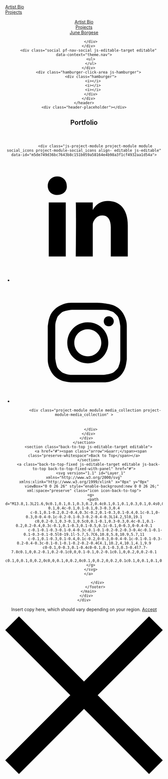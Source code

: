 <!DOCTYPE HTML>
<html lang="en-US">
<head>
  <meta charset="UTF-8" /><script type="text/javascript">(window.NREUM||(NREUM={})).loader_config={xpid:"VgUFVldbGwEJUlJXBAQDUw==",licenseKey:"e7fb1b89a0",applicationID:"296353545"};window.NREUM||(NREUM={}),__nr_require=function(t,n,e){function r(e){if(!n[e]){var o=n[e]={exports:{}};t[e][0].call(o.exports,function(n){var o=t[e][1][n];return r(o||n)},o,o.exports)}return n[e].exports}if("function"==typeof __nr_require)return __nr_require;for(var o=0;o<e.length;o++)r(e[o]);return r}({1:[function(t,n,e){function r(t){try{s.console&&console.log(t)}catch(n){}}var o,i=t("ee"),a=t(20),s={};try{o=localStorage.getItem("__nr_flags").split(","),console&&"function"==typeof console.log&&(s.console=!0,o.indexOf("dev")!==-1&&(s.dev=!0),o.indexOf("nr_dev")!==-1&&(s.nrDev=!0))}catch(c){}s.nrDev&&i.on("internal-error",function(t){r(t.stack)}),s.dev&&i.on("fn-err",function(t,n,e){r(e.stack)}),s.dev&&(r("NR AGENT IN DEVELOPMENT MODE"),r("flags: "+a(s,function(t,n){return t}).join(", ")))},{}],2:[function(t,n,e){function r(t,n,e,r,s){try{p?p-=1:o(s||new UncaughtException(t,n,e),!0)}catch(f){try{i("ierr",[f,c.now(),!0])}catch(d){}}return"function"==typeof u&&u.apply(this,a(arguments))}function UncaughtException(t,n,e){this.message=t||"Uncaught error with no additional information",this.sourceURL=n,this.line=e}function o(t,n){var e=n?null:c.now();i("err",[t,e])}var i=t("handle"),a=t(21),s=t("ee"),c=t("loader"),f=t("gos"),u=window.onerror,d=!1,l="nr@seenError",p=0;c.features.err=!0,t(1),window.onerror=r;try{throw new Error}catch(h){"stack"in h&&(t(9),t(8),"addEventListener"in window&&t(5),c.xhrWrappable&&t(10),d=!0)}s.on("fn-start",function(t,n,e){d&&(p+=1)}),s.on("fn-err",function(t,n,e){d&&!e[l]&&(f(e,l,function(){return!0}),this.thrown=!0,o(e))}),s.on("fn-end",function(){d&&!this.thrown&&p>0&&(p-=1)}),s.on("internal-error",function(t){i("ierr",[t,c.now(),!0])})},{}],3:[function(t,n,e){t("loader").features.ins=!0},{}],4:[function(t,n,e){function r(t){}if(window.performance&&window.performance.timing&&window.performance.getEntriesByType){var o=t("ee"),i=t("handle"),a=t(9),s=t(8),c="learResourceTimings",f="addEventListener",u="resourcetimingbufferfull",d="bstResource",l="resource",p="-start",h="-end",m="fn"+p,w="fn"+h,v="bstTimer",g="pushState",y=t("loader");y.features.stn=!0,t(7),"addEventListener"in window&&t(5);var x=NREUM.o.EV;o.on(m,function(t,n){var e=t[0];e instanceof x&&(this.bstStart=y.now())}),o.on(w,function(t,n){var e=t[0];e instanceof x&&i("bst",[e,n,this.bstStart,y.now()])}),a.on(m,function(t,n,e){this.bstStart=y.now(),this.bstType=e}),a.on(w,function(t,n){i(v,[n,this.bstStart,y.now(),this.bstType])}),s.on(m,function(){this.bstStart=y.now()}),s.on(w,function(t,n){i(v,[n,this.bstStart,y.now(),"requestAnimationFrame"])}),o.on(g+p,function(t){this.time=y.now(),this.startPath=location.pathname+location.hash}),o.on(g+h,function(t){i("bstHist",[location.pathname+location.hash,this.startPath,this.time])}),f in window.performance&&(window.performance["c"+c]?window.performance[f](u,function(t){i(d,[window.performance.getEntriesByType(l)]),window.performance["c"+c]()},!1):window.performance[f]("webkit"+u,function(t){i(d,[window.performance.getEntriesByType(l)]),window.performance["webkitC"+c]()},!1)),document[f]("scroll",r,{passive:!0}),document[f]("keypress",r,!1),document[f]("click",r,!1)}},{}],5:[function(t,n,e){function r(t){for(var n=t;n&&!n.hasOwnProperty(u);)n=Object.getPrototypeOf(n);n&&o(n)}function o(t){s.inPlace(t,[u,d],"-",i)}function i(t,n){return t[1]}var a=t("ee").get("events"),s=t("wrap-function")(a,!0),c=t("gos"),f=XMLHttpRequest,u="addEventListener",d="removeEventListener";n.exports=a,"getPrototypeOf"in Object?(r(document),r(window),r(f.prototype)):f.prototype.hasOwnProperty(u)&&(o(window),o(f.prototype)),a.on(u+"-start",function(t,n){var e=t[1],r=c(e,"nr@wrapped",function(){function t(){if("function"==typeof e.handleEvent)return e.handleEvent.apply(e,arguments)}var n={object:t,"function":e}[typeof e];return n?s(n,"fn-",null,n.name||"anonymous"):e});this.wrapped=t[1]=r}),a.on(d+"-start",function(t){t[1]=this.wrapped||t[1]})},{}],6:[function(t,n,e){function r(t,n,e){var r=t[n];"function"==typeof r&&(t[n]=function(){var t=i(arguments),n={};o.emit(e+"before-start",[t],n);var a;n[m]&&n[m].dt&&(a=n[m].dt);var s=r.apply(this,t);return o.emit(e+"start",[t,a],s),s.then(function(t){return o.emit(e+"end",[null,t],s),t},function(t){throw o.emit(e+"end",[t],s),t})})}var o=t("ee").get("fetch"),i=t(21),a=t(20);n.exports=o;var s=window,c="fetch-",f=c+"body-",u=["arrayBuffer","blob","json","text","formData"],d=s.Request,l=s.Response,p=s.fetch,h="prototype",m="nr@context";d&&l&&p&&(a(u,function(t,n){r(d[h],n,f),r(l[h],n,f)}),r(s,"fetch",c),o.on(c+"end",function(t,n){var e=this;if(n){var r=n.headers.get("content-length");null!==r&&(e.rxSize=r),o.emit(c+"done",[null,n],e)}else o.emit(c+"done",[t],e)}))},{}],7:[function(t,n,e){var r=t("ee").get("history"),o=t("wrap-function")(r);n.exports=r;var i=window.history&&window.history.constructor&&window.history.constructor.prototype,a=window.history;i&&i.pushState&&i.replaceState&&(a=i),o.inPlace(a,["pushState","replaceState"],"-")},{}],8:[function(t,n,e){var r=t("ee").get("raf"),o=t("wrap-function")(r),i="equestAnimationFrame";n.exports=r,o.inPlace(window,["r"+i,"mozR"+i,"webkitR"+i,"msR"+i],"raf-"),r.on("raf-start",function(t){t[0]=o(t[0],"fn-")})},{}],9:[function(t,n,e){function r(t,n,e){t[0]=a(t[0],"fn-",null,e)}function o(t,n,e){this.method=e,this.timerDuration=isNaN(t[1])?0:+t[1],t[0]=a(t[0],"fn-",this,e)}var i=t("ee").get("timer"),a=t("wrap-function")(i),s="setTimeout",c="setInterval",f="clearTimeout",u="-start",d="-";n.exports=i,a.inPlace(window,[s,"setImmediate"],s+d),a.inPlace(window,[c],c+d),a.inPlace(window,[f,"clearImmediate"],f+d),i.on(c+u,r),i.on(s+u,o)},{}],10:[function(t,n,e){function r(t,n){d.inPlace(n,["onreadystatechange"],"fn-",s)}function o(){var t=this,n=u.context(t);t.readyState>3&&!n.resolved&&(n.resolved=!0,u.emit("xhr-resolved",[],t)),d.inPlace(t,g,"fn-",s)}function i(t){y.push(t),h&&(b?b.then(a):w?w(a):(E=-E,R.data=E))}function a(){for(var t=0;t<y.length;t++)r([],y[t]);y.length&&(y=[])}function s(t,n){return n}function c(t,n){for(var e in t)n[e]=t[e];return n}t(5);var f=t("ee"),u=f.get("xhr"),d=t("wrap-function")(u),l=NREUM.o,p=l.XHR,h=l.MO,m=l.PR,w=l.SI,v="readystatechange",g=["onload","onerror","onabort","onloadstart","onloadend","onprogress","ontimeout"],y=[];n.exports=u;var x=window.XMLHttpRequest=function(t){var n=new p(t);try{u.emit("new-xhr",[n],n),n.addEventListener(v,o,!1)}catch(e){try{u.emit("internal-error",[e])}catch(r){}}return n};if(c(p,x),x.prototype=p.prototype,d.inPlace(x.prototype,["open","send"],"-xhr-",s),u.on("send-xhr-start",function(t,n){r(t,n),i(n)}),u.on("open-xhr-start",r),h){var b=m&&m.resolve();if(!w&&!m){var E=1,R=document.createTextNode(E);new h(a).observe(R,{characterData:!0})}}else f.on("fn-end",function(t){t[0]&&t[0].type===v||a()})},{}],11:[function(t,n,e){function r(){var t=window.NREUM;if(!t.loader_config)return null;var n=(t.loader_config.accountID||"").toString()||null,e=(t.loader_config.agentID||"").toString()||null,r=(t.loader_config.trustKey||"").toString()||null;if(!n||!e)return null;var a=i.generateCatId(),s=i.generateCatId(),c=Date.now(),f=o(a,s,c,n,e,r);return{header:f,guid:a,traceId:s,timestamp:c}}function o(t,n,e,r,o,i){var a="btoa"in window&&"function"==typeof window.btoa;if(!a)return null;var s={v:[0,1],d:{ty:"Browser",ac:r,ap:o,id:t,tr:n,ti:e}};return i&&r!==i&&(s.d.tk=i),btoa(JSON.stringify(s))}var i=t(18);n.exports={generateTracePayload:r,generateTraceHeader:o}},{}],12:[function(t,n,e){function r(t){var n=this.params,e=this.metrics;if(!this.ended){this.ended=!0;for(var r=0;r<p;r++)t.removeEventListener(l[r],this.listener,!1);n.aborted||(e.duration=s.now()-this.startTime,this.loadCaptureCalled||4!==t.readyState?null==n.status&&(n.status=0):a(this,t),e.cbTime=this.cbTime,d.emit("xhr-done",[t],t),c("xhr",[n,e,this.startTime]))}}function o(t,n){var e=t.responseType;if("json"===e&&null!==n)return n;var r="arraybuffer"===e||"blob"===e||"json"===e?t.response:t.responseText;return w(r)}function i(t,n){var e=f(n),r=t.params;r.host=e.hostname+":"+e.port,r.pathname=e.pathname,t.sameOrigin=e.sameOrigin}function a(t,n){t.params.status=n.status;var e=o(n,t.lastSize);if(e&&(t.metrics.rxSize=e),t.sameOrigin){var r=n.getResponseHeader("X-NewRelic-App-Data");r&&(t.params.cat=r.split(", ").pop())}t.loadCaptureCalled=!0}var s=t("loader");if(s.xhrWrappable){var c=t("handle"),f=t(13),u=t(11).generateTracePayload,d=t("ee"),l=["load","error","abort","timeout"],p=l.length,h=t("id"),m=t(16),w=t(15),v=window.XMLHttpRequest;s.features.xhr=!0,t(10),t(6),d.on("new-xhr",function(t){var n=this;n.totalCbs=0,n.called=0,n.cbTime=0,n.end=r,n.ended=!1,n.xhrGuids={},n.lastSize=null,n.loadCaptureCalled=!1,t.addEventListener("load",function(e){a(n,t)},!1),m&&(m>34||m<10)||window.opera||t.addEventListener("progress",function(t){n.lastSize=t.loaded},!1)}),d.on("open-xhr-start",function(t){this.params={method:t[0]},i(this,t[1]),this.metrics={}}),d.on("open-xhr-end",function(t,n){"loader_config"in NREUM&&"xpid"in NREUM.loader_config&&this.sameOrigin&&n.setRequestHeader("X-NewRelic-ID",NREUM.loader_config.xpid);var e=!1;if("init"in NREUM&&"distributed_tracing"in NREUM.init&&(e=!!NREUM.init.distributed_tracing.enabled),e&&this.sameOrigin){var r=u();r&&r.header&&(n.setRequestHeader("newrelic",r.header),this.dt=r)}}),d.on("send-xhr-start",function(t,n){var e=this.metrics,r=t[0],o=this;if(e&&r){var i=w(r);i&&(e.txSize=i)}this.startTime=s.now(),this.listener=function(t){try{"abort"!==t.type||o.loadCaptureCalled||(o.params.aborted=!0),("load"!==t.type||o.called===o.totalCbs&&(o.onloadCalled||"function"!=typeof n.onload))&&o.end(n)}catch(e){try{d.emit("internal-error",[e])}catch(r){}}};for(var a=0;a<p;a++)n.addEventListener(l[a],this.listener,!1)}),d.on("xhr-cb-time",function(t,n,e){this.cbTime+=t,n?this.onloadCalled=!0:this.called+=1,this.called!==this.totalCbs||!this.onloadCalled&&"function"==typeof e.onload||this.end(e)}),d.on("xhr-load-added",function(t,n){var e=""+h(t)+!!n;this.xhrGuids&&!this.xhrGuids[e]&&(this.xhrGuids[e]=!0,this.totalCbs+=1)}),d.on("xhr-load-removed",function(t,n){var e=""+h(t)+!!n;this.xhrGuids&&this.xhrGuids[e]&&(delete this.xhrGuids[e],this.totalCbs-=1)}),d.on("addEventListener-end",function(t,n){n instanceof v&&"load"===t[0]&&d.emit("xhr-load-added",[t[1],t[2]],n)}),d.on("removeEventListener-end",function(t,n){n instanceof v&&"load"===t[0]&&d.emit("xhr-load-removed",[t[1],t[2]],n)}),d.on("fn-start",function(t,n,e){n instanceof v&&("onload"===e&&(this.onload=!0),("load"===(t[0]&&t[0].type)||this.onload)&&(this.xhrCbStart=s.now()))}),d.on("fn-end",function(t,n){this.xhrCbStart&&d.emit("xhr-cb-time",[s.now()-this.xhrCbStart,this.onload,n],n)}),d.on("fetch-before-start",function(t){var n,e=t[1]||{};"string"==typeof t[0]?n=t[0]:t[0]&&t[0].url&&(n=t[0].url),n&&(this.sameOrigin=f(n).sameOrigin);var r=!1;if("init"in NREUM&&"distributed_tracing"in NREUM.init&&(r=!!NREUM.init.distributed_tracing.enabled),r&&this.sameOrigin){var o=u();if(!o||!o.header)return;var i=o.header;if("string"==typeof t[0]){var a={};for(var s in e)a[s]=e[s];a.headers=new Headers(e.headers||{}),a.headers.set("newrelic",i),this.dt=o,t.length>1?t[1]=a:t.push(a)}else t[0]&&t[0].headers&&(t[0].headers.append("newrelic",i),this.dt=o)}})}},{}],13:[function(t,n,e){n.exports=function(t){var n=document.createElement("a"),e=window.location,r={};n.href=t,r.port=n.port;var o=n.href.split("://");!r.port&&o[1]&&(r.port=o[1].split("/")[0].split("@").pop().split(":")[1]),r.port&&"0"!==r.port||(r.port="https"===o[0]?"443":"80"),r.hostname=n.hostname||e.hostname,r.pathname=n.pathname,r.protocol=o[0],"/"!==r.pathname.charAt(0)&&(r.pathname="/"+r.pathname);var i=!n.protocol||":"===n.protocol||n.protocol===e.protocol,a=n.hostname===document.domain&&n.port===e.port;return r.sameOrigin=i&&(!n.hostname||a),r}},{}],14:[function(t,n,e){function r(){}function o(t,n,e){return function(){return i(t,[f.now()].concat(s(arguments)),n?null:this,e),n?void 0:this}}var i=t("handle"),a=t(20),s=t(21),c=t("ee").get("tracer"),f=t("loader"),u=NREUM;"undefined"==typeof window.newrelic&&(newrelic=u);var d=["setPageViewName","setCustomAttribute","setErrorHandler","finished","addToTrace","inlineHit","addRelease"],l="api-",p=l+"ixn-";a(d,function(t,n){u[n]=o(l+n,!0,"api")}),u.addPageAction=o(l+"addPageAction",!0),u.setCurrentRouteName=o(l+"routeName",!0),n.exports=newrelic,u.interaction=function(){return(new r).get()};var h=r.prototype={createTracer:function(t,n){var e={},r=this,o="function"==typeof n;return i(p+"tracer",[f.now(),t,e],r),function(){if(c.emit((o?"":"no-")+"fn-start",[f.now(),r,o],e),o)try{return n.apply(this,arguments)}catch(t){throw c.emit("fn-err",[arguments,this,t],e),t}finally{c.emit("fn-end",[f.now()],e)}}}};a("actionText,setName,setAttribute,save,ignore,onEnd,getContext,end,get".split(","),function(t,n){h[n]=o(p+n)}),newrelic.noticeError=function(t,n){"string"==typeof t&&(t=new Error(t)),i("err",[t,f.now(),!1,n])}},{}],15:[function(t,n,e){n.exports=function(t){if("string"==typeof t&&t.length)return t.length;if("object"==typeof t){if("undefined"!=typeof ArrayBuffer&&t instanceof ArrayBuffer&&t.byteLength)return t.byteLength;if("undefined"!=typeof Blob&&t instanceof Blob&&t.size)return t.size;if(!("undefined"!=typeof FormData&&t instanceof FormData))try{return JSON.stringify(t).length}catch(n){return}}}},{}],16:[function(t,n,e){var r=0,o=navigator.userAgent.match(/Firefox[\/\s](\d+\.\d+)/);o&&(r=+o[1]),n.exports=r},{}],17:[function(t,n,e){function r(t,n){var e=t.getEntries();e.forEach(function(t){"first-paint"===t.name?a("timing",["fp",Math.floor(t.startTime)]):"first-contentful-paint"===t.name&&a("timing",["fcp",Math.floor(t.startTime)])})}function o(t){if(t instanceof c&&!u){var n,e=Math.round(t.timeStamp);n=e>1e12?Date.now()-e:s.now()-e,u=!0,a("timing",["fi",e,{type:t.type,fid:n}])}}if(!("init"in NREUM&&"page_view_timing"in NREUM.init&&"enabled"in NREUM.init.page_view_timing&&NREUM.init.page_view_timing.enabled===!1)){var i,a=t("handle"),s=t("loader"),c=NREUM.o.EV;if("PerformanceObserver"in window&&"function"==typeof window.PerformanceObserver){i=new PerformanceObserver(r);try{i.observe({entryTypes:["paint"]})}catch(f){}}if("addEventListener"in document){var u=!1,d=["click","keydown","mousedown","pointerdown","touchstart"];d.forEach(function(t){document.addEventListener(t,o,!1)})}}},{}],18:[function(t,n,e){function r(){function t(){return n?15&n[e++]:16*Math.random()|0}var n=null,e=0,r=window.crypto||window.msCrypto;r&&r.getRandomValues&&(n=r.getRandomValues(new Uint8Array(31)));for(var o,i="xxxxxxxx-xxxx-4xxx-yxxx-xxxxxxxxxxxx",a="",s=0;s<i.length;s++)o=i[s],"x"===o?a+=t().toString(16):"y"===o?(o=3&t()|8,a+=o.toString(16)):a+=o;return a}function o(){function t(){return n?15&n[e++]:16*Math.random()|0}var n=null,e=0,r=window.crypto||window.msCrypto;r&&r.getRandomValues&&Uint8Array&&(n=r.getRandomValues(new Uint8Array(31)));for(var o=[],i=0;i<16;i++)o.push(t().toString(16));return o.join("")}n.exports={generateUuid:r,generateCatId:o}},{}],19:[function(t,n,e){function r(t,n){if(!o)return!1;if(t!==o)return!1;if(!n)return!0;if(!i)return!1;for(var e=i.split("."),r=n.split("."),a=0;a<r.length;a++)if(r[a]!==e[a])return!1;return!0}var o=null,i=null,a=/Version\/(\S+)\s+Safari/;if(navigator.userAgent){var s=navigator.userAgent,c=s.match(a);c&&s.indexOf("Chrome")===-1&&s.indexOf("Chromium")===-1&&(o="Safari",i=c[1])}n.exports={agent:o,version:i,match:r}},{}],20:[function(t,n,e){function r(t,n){var e=[],r="",i=0;for(r in t)o.call(t,r)&&(e[i]=n(r,t[r]),i+=1);return e}var o=Object.prototype.hasOwnProperty;n.exports=r},{}],21:[function(t,n,e){function r(t,n,e){n||(n=0),"undefined"==typeof e&&(e=t?t.length:0);for(var r=-1,o=e-n||0,i=Array(o<0?0:o);++r<o;)i[r]=t[n+r];return i}n.exports=r},{}],22:[function(t,n,e){n.exports={exists:"undefined"!=typeof window.performance&&window.performance.timing&&"undefined"!=typeof window.performance.timing.navigationStart}},{}],ee:[function(t,n,e){function r(){}function o(t){function n(t){return t&&t instanceof r?t:t?c(t,s,i):i()}function e(e,r,o,i){if(!l.aborted||i){t&&t(e,r,o);for(var a=n(o),s=m(e),c=s.length,f=0;f<c;f++)s[f].apply(a,r);var d=u[y[e]];return d&&d.push([x,e,r,a]),a}}function p(t,n){g[t]=m(t).concat(n)}function h(t,n){var e=g[t];if(e)for(var r=0;r<e.length;r++)e[r]===n&&e.splice(r,1)}function m(t){return g[t]||[]}function w(t){return d[t]=d[t]||o(e)}function v(t,n){f(t,function(t,e){n=n||"feature",y[e]=n,n in u||(u[n]=[])})}var g={},y={},x={on:p,addEventListener:p,removeEventListener:h,emit:e,get:w,listeners:m,context:n,buffer:v,abort:a,aborted:!1};return x}function i(){return new r}function a(){(u.api||u.feature)&&(l.aborted=!0,u=l.backlog={})}var s="nr@context",c=t("gos"),f=t(20),u={},d={},l=n.exports=o();l.backlog=u},{}],gos:[function(t,n,e){function r(t,n,e){if(o.call(t,n))return t[n];var r=e();if(Object.defineProperty&&Object.keys)try{return Object.defineProperty(t,n,{value:r,writable:!0,enumerable:!1}),r}catch(i){}return t[n]=r,r}var o=Object.prototype.hasOwnProperty;n.exports=r},{}],handle:[function(t,n,e){function r(t,n,e,r){o.buffer([t],r),o.emit(t,n,e)}var o=t("ee").get("handle");n.exports=r,r.ee=o},{}],id:[function(t,n,e){function r(t){var n=typeof t;return!t||"object"!==n&&"function"!==n?-1:t===window?0:a(t,i,function(){return o++})}var o=1,i="nr@id",a=t("gos");n.exports=r},{}],loader:[function(t,n,e){function r(){if(!E++){var t=b.info=NREUM.info,n=p.getElementsByTagName("script")[0];if(setTimeout(u.abort,3e4),!(t&&t.licenseKey&&t.applicationID&&n))return u.abort();f(y,function(n,e){t[n]||(t[n]=e)}),c("mark",["onload",a()+b.offset],null,"api");var e=p.createElement("script");e.src="https://"+t.agent,n.parentNode.insertBefore(e,n)}}function o(){"complete"===p.readyState&&i()}function i(){c("mark",["domContent",a()+b.offset],null,"api")}function a(){return R.exists&&performance.now?Math.round(performance.now()):(s=Math.max((new Date).getTime(),s))-b.offset}var s=(new Date).getTime(),c=t("handle"),f=t(20),u=t("ee"),d=t(19),l=window,p=l.document,h="addEventListener",m="attachEvent",w=l.XMLHttpRequest,v=w&&w.prototype;NREUM.o={ST:setTimeout,SI:l.setImmediate,CT:clearTimeout,XHR:w,REQ:l.Request,EV:l.Event,PR:l.Promise,MO:l.MutationObserver};var g=""+location,y={beacon:"bam.nr-data.net",errorBeacon:"bam.nr-data.net",agent:"js-agent.newrelic.com/nr-1153.min.js"},x=w&&v&&v[h]&&!/CriOS/.test(navigator.userAgent),b=n.exports={offset:s,now:a,origin:g,features:{},xhrWrappable:x,userAgent:d};t(14),t(17),p[h]?(p[h]("DOMContentLoaded",i,!1),l[h]("load",r,!1)):(p[m]("onreadystatechange",o),l[m]("onload",r)),c("mark",["firstbyte",s],null,"api");var E=0,R=t(22)},{}],"wrap-function":[function(t,n,e){function r(t){return!(t&&t instanceof Function&&t.apply&&!t[a])}var o=t("ee"),i=t(21),a="nr@original",s=Object.prototype.hasOwnProperty,c=!1;n.exports=function(t,n){function e(t,n,e,o){function nrWrapper(){var r,a,s,c;try{a=this,r=i(arguments),s="function"==typeof e?e(r,a):e||{}}catch(f){l([f,"",[r,a,o],s])}u(n+"start",[r,a,o],s);try{return c=t.apply(a,r)}catch(d){throw u(n+"err",[r,a,d],s),d}finally{u(n+"end",[r,a,c],s)}}return r(t)?t:(n||(n=""),nrWrapper[a]=t,d(t,nrWrapper),nrWrapper)}function f(t,n,o,i){o||(o="");var a,s,c,f="-"===o.charAt(0);for(c=0;c<n.length;c++)s=n[c],a=t[s],r(a)||(t[s]=e(a,f?s+o:o,i,s))}function u(e,r,o){if(!c||n){var i=c;c=!0;try{t.emit(e,r,o,n)}catch(a){l([a,e,r,o])}c=i}}function d(t,n){if(Object.defineProperty&&Object.keys)try{var e=Object.keys(t);return e.forEach(function(e){Object.defineProperty(n,e,{get:function(){return t[e]},set:function(n){return t[e]=n,n}})}),n}catch(r){l([r])}for(var o in t)s.call(t,o)&&(n[o]=t[o]);return n}function l(n){try{t.emit("internal-error",n)}catch(e){}}return t||(t=o),e.inPlace=f,e.flag=a,e}},{}]},{},["loader",2,12,4,3]);</script>
  <meta name="viewport" content="width=device-width, initial-scale=1" />
      <meta name=twitter:card  content="summary_large_image" />
      <meta name=twitter:site  content="@AdobePortfolio" />
      <meta  property=og:title content="June Borgese" />
      <meta  property=og:image content="https://pro2-bar-s3-cdn-cf3.myportfolio.com/7627ee67-467e-497a-b6f9-2750956a5ef8/eb70dd60-2a31-4a5c-a597-d8b53be79c4a_rw_600.JPG?h=3436a55304a9b0cfaa87f96dac4ab02e" />
      <link rel="icon" href="data:image/png;base64,iVBORw0KGgoAAAANSUhEUgAAABAAAAAQAQMAAAAlPW0iAAAABGdBTUEAALGPC/xhBQAAAAFzUkdCAK7OHOkAAAADUExURUxpcU3H2DoAAAABdFJOUwBA5thmAAAADElEQVQI12NgIA0AAAAwAAHHqoWOAAAAAElFTkSuQmCC"  />
      <link rel="stylesheet" href="/dist/css/main.css" type="text/css" />
      <link rel="stylesheet" href="https://pro2-bar-s3-cdn-cf1.myportfolio.com/7627ee67-467e-497a-b6f9-2750956a5ef8/ce229bef652df00ce8540968c2724d6c1575440011.css?h=0878213c7efc87f1291ee6f5cb6719c7" type="text/css" />
    <link rel="canonical" href="https://juneliborgese32d3.myportfolio.com/artist-bio" />
      <title>June Borgese</title>
    <script type="text/javascript" src="//use.typekit.net/ik/bKFO2hKLeyMffY8aUopcL0cKWju65yRUcU63OdfE3VJfenvgfHYEBsJzwD9oFDIDWhsRjRJD5ejt5QMawA9kZcIkZ2wUwhZqZAjojQSkwDIu52bhwh9Xweb-mkG0dW83da4XZcNC-Av0jhNlOfG0SY4zwKuh-AmaOcuoSeNkieZzde8zOcFzdPUlpWgzS1scdhUTdkoRdhXCSY4zwKuh-AmaOcuoSeNkieZzde8zOcFzdPJIjcT3ZkGHfOYJMsMMeMw6MKGHfH_JMsMMeMb6MKGHfHDJMsMMeMS6MTMgkpP8t69.js?cb=00b201453aebe7bec4659c241122b4ac54bff69e" async onload="
    try {
      window.Typekit.load();
    } catch (e) {
      console.warn('Typekit not loaded.');
    }
    "></script>
</head>
        <body class="transition-enabled">  <div class='page-background-video page-background-video-with-panel'>
  </div>
  <div class="js-responsive-nav">
    <div class="responsive-nav has-social">
      <div class="close-responsive-click-area js-close-responsive-nav">
        <div class="close-responsive-button"></div>
      </div>
          <nav class="nav-container js-editable-target editable">
      <div class="page-title">
        <a href="/artist-bio-1" >Artist Bio</a>
      </div>
      <div class="page-title">
        <a href="/projects" >Projects</a>
      </div>
          </nav>
        <div class="social pf-nav-social js-editable-target editable" data-context="theme.nav">
          <ul>
          </ul>
        </div>
    </div>
  </div>
    <header class="site-header js-site-header js-editable-target editable  js-fixed-nav js-editable-target editable" data-context="theme.nav">
        <nav class="nav-container js-editable-target editable">
      <div class="page-title">
        <a href="/artist-bio-1" >Artist Bio</a>
      </div>
      <div class="page-title">
        <a href="/projects" >Projects</a>
      </div>
        </nav>
        <div class="logo-wrap js-editable-target editable" data-context="theme.nav">
          <div class="logo logo-text  ">
              <a href="" class="preserve-whitespace">June Borgese</a>

          </div>
        </div>
        <div class="social pf-nav-social js-editable-target editable" data-context="theme.nav">
          <ul>
          </ul>
        </div>
        <div class="hamburger-click-area js-hamburger">
          <div class="hamburger">
            <i></i>
            <i></i>
            <i></i>
          </div>
        </div>
    </header>
    <div class="header-placeholder"></div>
  <div class="site-wrap cfix js-site-wrap">
    <div class="site-container">
      <div class="site-content">
        <main>
  <div class="page-container js-editable-target editable" data-context="page.page.container">
    <section class="page standard-modules">
        <header class="page-header content js-editable-target editable" data-context="pages" data-identity="id:p5de7478a3227d330c16e442b633c49f9067ce84f770e9b174a235" data-menu="Page Header">
            <h1 class="title preserve-whitespace">Portfolio</h1>
            <p class="description"></p>
        </header>
      <div class="page-content js-page-content js-editable-target editable" data-context="pages" data-identity="id:p5de7478a3227d330c16e442b633c49f9067ce84f770e9b174a235" data-menu="Page Content">
        <div id="project-canvas" class="js-project-modules modules content">
          <div id="project-modules">
              
              
              
              
              
              
              
              
              <div class="js-project-module project-module module social_icons project-module-social_icons align- editable js-editable" data-id="m5de749d36bc7643b8c151b059a58164e4b98a3f1cf4932aa1d54a">
  <div class="module-content module-content-social_icons js-module-content">
      <div class="social">
        <ul>
              <li>
                <a href="http://www.linkedin.com/in/june-li-borgese-3a7548177" target="_blank">
                  <svg version="1.1" id="Layer_1" xmlns="http://www.w3.org/2000/svg" xmlns:xlink="http://www.w3.org/1999/xlink" viewBox="0 0 30 24" style="enable-background:new 0 0 30 24;" xml:space="preserve" class="icon">
                  <path id="path-1_24_" d="M19.6,19v-5.8c0-1.4-0.5-2.4-1.7-2.4c-1,0-1.5,0.7-1.8,1.3C16,12.3,16,12.6,16,13v6h-3.4
                    c0,0,0.1-9.8,0-10.8H16v1.5c0,0,0,0,0,0h0v0C16.4,9,17.2,7.9,19,7.9c2.3,0,4,1.5,4,4.9V19H19.6z M8.9,6.7L8.9,6.7
                    C7.7,6.7,7,5.9,7,4.9C7,3.8,7.8,3,8.9,3s1.9,0.8,1.9,1.9C10.9,5.9,10.1,6.7,8.9,6.7z M10.6,19H7.2V8.2h3.4V19z"/>
                  </svg>
                </a>
              </li>
              <li>
                <a href="http://www.instagram.com/junelibee/?hl=en" target="_blank">
                  <svg version="1.1" id="Layer_1" xmlns="http://www.w3.org/2000/svg" xmlns:xlink="http://www.w3.org/1999/xlink" viewBox="0 0 30 24" style="enable-background:new 0 0 30 24;" xml:space="preserve" class="icon">
                  <g>
                    <path d="M15,5.4c2.1,0,2.4,0,3.2,0c0.8,0,1.2,0.2,1.5,0.3c0.4,0.1,0.6,0.3,0.9,0.6c0.3,0.3,0.5,0.5,0.6,0.9
                      c0.1,0.3,0.2,0.7,0.3,1.5c0,0.8,0,1.1,0,3.2s0,2.4,0,3.2c0,0.8-0.2,1.2-0.3,1.5c-0.1,0.4-0.3,0.6-0.6,0.9c-0.3,0.3-0.5,0.5-0.9,0.6
                      c-0.3,0.1-0.7,0.2-1.5,0.3c-0.8,0-1.1,0-3.2,0s-2.4,0-3.2,0c-0.8,0-1.2-0.2-1.5-0.3c-0.4-0.1-0.6-0.3-0.9-0.6
                      c-0.3-0.3-0.5-0.5-0.6-0.9c-0.1-0.3-0.2-0.7-0.3-1.5c0-0.8,0-1.1,0-3.2s0-2.4,0-3.2c0-0.8,0.2-1.2,0.3-1.5c0.1-0.4,0.3-0.6,0.6-0.9
                      c0.3-0.3,0.5-0.5,0.9-0.6c0.3-0.1,0.7-0.2,1.5-0.3C12.6,5.4,12.9,5.4,15,5.4 M15,4c-2.2,0-2.4,0-3.3,0c-0.9,0-1.4,0.2-1.9,0.4
                      c-0.5,0.2-1,0.5-1.4,0.9C7.9,5.8,7.6,6.2,7.4,6.8C7.2,7.3,7.1,7.9,7,8.7C7,9.6,7,9.8,7,12s0,2.4,0,3.3c0,0.9,0.2,1.4,0.4,1.9
                      c0.2,0.5,0.5,1,0.9,1.4c0.4,0.4,0.9,0.7,1.4,0.9c0.5,0.2,1.1,0.3,1.9,0.4c0.9,0,1.1,0,3.3,0s2.4,0,3.3,0c0.9,0,1.4-0.2,1.9-0.4
                      c0.5-0.2,1-0.5,1.4-0.9c0.4-0.4,0.7-0.9,0.9-1.4c0.2-0.5,0.3-1.1,0.4-1.9c0-0.9,0-1.1,0-3.3s0-2.4,0-3.3c0-0.9-0.2-1.4-0.4-1.9
                      c-0.2-0.5-0.5-1-0.9-1.4c-0.4-0.4-0.9-0.7-1.4-0.9c-0.5-0.2-1.1-0.3-1.9-0.4C17.4,4,17.2,4,15,4L15,4L15,4z"/>
                    <path d="M15,7.9c-2.3,0-4.1,1.8-4.1,4.1s1.8,4.1,4.1,4.1s4.1-1.8,4.1-4.1S17.3,7.9,15,7.9L15,7.9z M15,14.7c-1.5,0-2.7-1.2-2.7-2.7
                      c0-1.5,1.2-2.7,2.7-2.7s2.7,1.2,2.7,2.7C17.7,13.5,16.5,14.7,15,14.7L15,14.7z"/>
                    <path d="M20.2,7.7c0,0.5-0.4,1-1,1s-1-0.4-1-1s0.4-1,1-1S20.2,7.2,20.2,7.7L20.2,7.7z"/>
                  </g>
                  </svg>
                </a>
              </li>
        </ul>
      </div>
  </div>
</div>

              
              
              
              
              
              
              
              
              <div class="project-module module media_collection project-module-media_collection" >
  <div class="grid--main js-grid-main">
    <div class="grid__item-container js-grid-item-container" data-flex-grow="346.66666666667" style="width:346.66666666667px; flex-grow:346.66666666667;" data-width="1920" data-height="1440">
      <script type="text/html" class="js-lightbox-slide-content">
        <div class="grid__image-wrapper">
          <img src="https://pro2-bar-s3-cdn-cf3.myportfolio.com/7627ee67-467e-497a-b6f9-2750956a5ef8/eb70dd60-2a31-4a5c-a597-d8b53be79c4a_rw_1920.JPG?h=12250f979651a4f811bc3442043aa4f9" srcset="https://pro2-bar-s3-cdn-cf3.myportfolio.com/7627ee67-467e-497a-b6f9-2750956a5ef8/eb70dd60-2a31-4a5c-a597-d8b53be79c4a_rw_600.JPG?h=3436a55304a9b0cfaa87f96dac4ab02e 600w,https://pro2-bar-s3-cdn-cf3.myportfolio.com/7627ee67-467e-497a-b6f9-2750956a5ef8/eb70dd60-2a31-4a5c-a597-d8b53be79c4a_rw_1200.JPG?h=4fdc0d6646bd9742397b82e01a1517a6 1200w,https://pro2-bar-s3-cdn-cf3.myportfolio.com/7627ee67-467e-497a-b6f9-2750956a5ef8/eb70dd60-2a31-4a5c-a597-d8b53be79c4a_rw_1920.JPG?h=12250f979651a4f811bc3442043aa4f9 1920w," sizes="(max-width: 1920px) 100vw, 1920px">
        <div>
      </script>
      <img
        class="grid__item-image js-grid__item-image grid__item-image-lazy js-lazy"
        src="data:image/gif;base64,R0lGODlhAQABAIAAAAAAAP///yH5BAEAAAAALAAAAAABAAEAAAIBRAA7"
        data-src="https://pro2-bar-s3-cdn-cf3.myportfolio.com/7627ee67-467e-497a-b6f9-2750956a5ef8/eb70dd60-2a31-4a5c-a597-d8b53be79c4a_rw_1920.JPG?h=12250f979651a4f811bc3442043aa4f9"
        data-srcset="https://pro2-bar-s3-cdn-cf3.myportfolio.com/7627ee67-467e-497a-b6f9-2750956a5ef8/eb70dd60-2a31-4a5c-a597-d8b53be79c4a_rw_600.JPG?h=3436a55304a9b0cfaa87f96dac4ab02e 600w,https://pro2-bar-s3-cdn-cf3.myportfolio.com/7627ee67-467e-497a-b6f9-2750956a5ef8/eb70dd60-2a31-4a5c-a597-d8b53be79c4a_rw_1200.JPG?h=4fdc0d6646bd9742397b82e01a1517a6 1200w,https://pro2-bar-s3-cdn-cf3.myportfolio.com/7627ee67-467e-497a-b6f9-2750956a5ef8/eb70dd60-2a31-4a5c-a597-d8b53be79c4a_rw_1920.JPG?h=12250f979651a4f811bc3442043aa4f9 1920w,"
      >
      <span class="grid__item-filler" style="padding-bottom:75%;"></span>
    </div>
    <div class="grid__item-container js-grid-item-container" data-flex-grow="268.38709677419" style="width:268.38709677419px; flex-grow:268.38709677419;" data-width="640" data-height="620">
      <script type="text/html" class="js-lightbox-slide-content">
        <div class="grid__image-wrapper">
          <img src="https://pro2-bar-s3-cdn-cf1.myportfolio.com/7627ee67-467e-497a-b6f9-2750956a5ef8/925c6b7e-80a3-4d76-bbf6-244367275d4b_rw_1200.JPG?h=a5303a000a2d46a386400d9501f3c912" srcset="https://pro2-bar-s3-cdn-cf1.myportfolio.com/7627ee67-467e-497a-b6f9-2750956a5ef8/925c6b7e-80a3-4d76-bbf6-244367275d4b_rw_600.JPG?h=7894804fc7eb452d3441ac123563c067 600w,https://pro2-bar-s3-cdn-cf1.myportfolio.com/7627ee67-467e-497a-b6f9-2750956a5ef8/925c6b7e-80a3-4d76-bbf6-244367275d4b_rw_1200.JPG?h=a5303a000a2d46a386400d9501f3c912 640w," sizes="(max-width: 640px) 100vw, 640px">
        <div>
      </script>
      <img
        class="grid__item-image js-grid__item-image grid__item-image-lazy js-lazy"
        src="data:image/gif;base64,R0lGODlhAQABAIAAAAAAAP///yH5BAEAAAAALAAAAAABAAEAAAIBRAA7"
        data-src="https://pro2-bar-s3-cdn-cf1.myportfolio.com/7627ee67-467e-497a-b6f9-2750956a5ef8/925c6b7e-80a3-4d76-bbf6-244367275d4b_rw_1200.JPG?h=a5303a000a2d46a386400d9501f3c912"
        data-srcset="https://pro2-bar-s3-cdn-cf1.myportfolio.com/7627ee67-467e-497a-b6f9-2750956a5ef8/925c6b7e-80a3-4d76-bbf6-244367275d4b_rw_600.JPG?h=7894804fc7eb452d3441ac123563c067 600w,https://pro2-bar-s3-cdn-cf1.myportfolio.com/7627ee67-467e-497a-b6f9-2750956a5ef8/925c6b7e-80a3-4d76-bbf6-244367275d4b_rw_1200.JPG?h=a5303a000a2d46a386400d9501f3c912 640w,"
      >
      <span class="grid__item-filler" style="padding-bottom:96.875%;"></span>
    </div>
    <div class="grid__item-container js-grid-item-container" data-flex-grow="177.89473684211" style="width:177.89473684211px; flex-grow:177.89473684211;" data-width="3840" data-height="5612">
      <script type="text/html" class="js-lightbox-slide-content">
        <div class="grid__image-wrapper">
          <img src="https://pro2-bar-s3-cdn-cf2.myportfolio.com/7627ee67-467e-497a-b6f9-2750956a5ef8/daae8e0f-a2e3-4d18-85dc-4c75019e05e9_rw_3840.JPG?h=6601348590cd2d9aeefc40d9f55679e4" srcset="https://pro2-bar-s3-cdn-cf2.myportfolio.com/7627ee67-467e-497a-b6f9-2750956a5ef8/daae8e0f-a2e3-4d18-85dc-4c75019e05e9_rw_600.JPG?h=eaf6cfb002c3ad93c05a1543cc9ede55 600w,https://pro2-bar-s3-cdn-cf2.myportfolio.com/7627ee67-467e-497a-b6f9-2750956a5ef8/daae8e0f-a2e3-4d18-85dc-4c75019e05e9_rw_1200.JPG?h=f0a2bd88496608f9cdd045a382e48b9f 1200w,https://pro2-bar-s3-cdn-cf2.myportfolio.com/7627ee67-467e-497a-b6f9-2750956a5ef8/daae8e0f-a2e3-4d18-85dc-4c75019e05e9_rw_1920.JPG?h=b9f6c9206be63e1eedc97439c430f03a 1920w,https://pro2-bar-s3-cdn-cf2.myportfolio.com/7627ee67-467e-497a-b6f9-2750956a5ef8/daae8e0f-a2e3-4d18-85dc-4c75019e05e9_rw_3840.JPG?h=6601348590cd2d9aeefc40d9f55679e4 3840w," sizes="(max-width: 3840px) 100vw, 3840px">
        <div>
      </script>
      <img
        class="grid__item-image js-grid__item-image grid__item-image-lazy js-lazy"
        src="data:image/gif;base64,R0lGODlhAQABAIAAAAAAAP///yH5BAEAAAAALAAAAAABAAEAAAIBRAA7"
        data-src="https://pro2-bar-s3-cdn-cf2.myportfolio.com/7627ee67-467e-497a-b6f9-2750956a5ef8/daae8e0f-a2e3-4d18-85dc-4c75019e05e9_rw_3840.JPG?h=6601348590cd2d9aeefc40d9f55679e4"
        data-srcset="https://pro2-bar-s3-cdn-cf2.myportfolio.com/7627ee67-467e-497a-b6f9-2750956a5ef8/daae8e0f-a2e3-4d18-85dc-4c75019e05e9_rw_600.JPG?h=eaf6cfb002c3ad93c05a1543cc9ede55 600w,https://pro2-bar-s3-cdn-cf2.myportfolio.com/7627ee67-467e-497a-b6f9-2750956a5ef8/daae8e0f-a2e3-4d18-85dc-4c75019e05e9_rw_1200.JPG?h=f0a2bd88496608f9cdd045a382e48b9f 1200w,https://pro2-bar-s3-cdn-cf2.myportfolio.com/7627ee67-467e-497a-b6f9-2750956a5ef8/daae8e0f-a2e3-4d18-85dc-4c75019e05e9_rw_1920.JPG?h=b9f6c9206be63e1eedc97439c430f03a 1920w,https://pro2-bar-s3-cdn-cf2.myportfolio.com/7627ee67-467e-497a-b6f9-2750956a5ef8/daae8e0f-a2e3-4d18-85dc-4c75019e05e9_rw_3840.JPG?h=6601348590cd2d9aeefc40d9f55679e4 3840w,"
      >
      <span class="grid__item-filler" style="padding-bottom:146.15384615385%;"></span>
    </div>
    <div class="grid__item-container js-grid-item-container" data-flex-grow="195.12195121951" style="width:195.12195121951px; flex-grow:195.12195121951;" data-width="400" data-height="533">
      <script type="text/html" class="js-lightbox-slide-content">
        <div class="grid__image-wrapper">
          <img src="https://pro2-bar-s3-cdn-cf6.myportfolio.com/7627ee67-467e-497a-b6f9-2750956a5ef8/a77462a1-399f-4601-82b8-eca53324b0c4_rw_600.JPG?h=455875de0346c0b3680e3c3067e67bdf" srcset="https://pro2-bar-s3-cdn-cf6.myportfolio.com/7627ee67-467e-497a-b6f9-2750956a5ef8/a77462a1-399f-4601-82b8-eca53324b0c4_rw_600.JPG?h=455875de0346c0b3680e3c3067e67bdf 400w," sizes="(max-width: 400px) 100vw, 400px">
        <div>
      </script>
      <img
        class="grid__item-image js-grid__item-image grid__item-image-lazy js-lazy"
        src="data:image/gif;base64,R0lGODlhAQABAIAAAAAAAP///yH5BAEAAAAALAAAAAABAAEAAAIBRAA7"
        data-src="https://pro2-bar-s3-cdn-cf6.myportfolio.com/7627ee67-467e-497a-b6f9-2750956a5ef8/a77462a1-399f-4601-82b8-eca53324b0c4_rw_600.JPG?h=455875de0346c0b3680e3c3067e67bdf"
        data-srcset="https://pro2-bar-s3-cdn-cf6.myportfolio.com/7627ee67-467e-497a-b6f9-2750956a5ef8/a77462a1-399f-4601-82b8-eca53324b0c4_rw_600.JPG?h=455875de0346c0b3680e3c3067e67bdf 400w,"
      >
      <span class="grid__item-filler" style="padding-bottom:133.25%;"></span>
    </div>
    <div class="grid__item-container js-grid-item-container" data-flex-grow="260.61757719715" style="width:260.61757719715px; flex-grow:260.61757719715;" data-width="422" data-height="421">
      <script type="text/html" class="js-lightbox-slide-content">
        <div class="grid__image-wrapper">
          <img src="https://pro2-bar-s3-cdn-cf6.myportfolio.com/7627ee67-467e-497a-b6f9-2750956a5ef8/a5ab05d2-dfff-4e03-a616-1c9f125d3040_rw_600.png?h=5ecc594e569a50642ea7e108d0fc109d" srcset="https://pro2-bar-s3-cdn-cf6.myportfolio.com/7627ee67-467e-497a-b6f9-2750956a5ef8/a5ab05d2-dfff-4e03-a616-1c9f125d3040_rw_600.png?h=5ecc594e569a50642ea7e108d0fc109d 422w," sizes="(max-width: 422px) 100vw, 422px">
        <div>
      </script>
      <img
        class="grid__item-image js-grid__item-image grid__item-image-lazy js-lazy"
        src="data:image/gif;base64,R0lGODlhAQABAIAAAAAAAP///yH5BAEAAAAALAAAAAABAAEAAAIBRAA7"
        data-src="https://pro2-bar-s3-cdn-cf6.myportfolio.com/7627ee67-467e-497a-b6f9-2750956a5ef8/a5ab05d2-dfff-4e03-a616-1c9f125d3040_rw_600.png?h=5ecc594e569a50642ea7e108d0fc109d"
        data-srcset="https://pro2-bar-s3-cdn-cf6.myportfolio.com/7627ee67-467e-497a-b6f9-2750956a5ef8/a5ab05d2-dfff-4e03-a616-1c9f125d3040_rw_600.png?h=5ecc594e569a50642ea7e108d0fc109d 422w,"
      >
      <span class="grid__item-filler" style="padding-bottom:99.763033175355%;"></span>
    </div>
    <div class="js-grid-spacer"></div>
  </div>
</div>

              
              
          </div>
        </div>
      </div>
    </section>
        <section class="back-to-top js-editable-target editable">
          <a href="#"><span class="arrow">&uarr;</span><span class="preserve-whitespace">Back to Top</span></a>
        </section>
        <a class="back-to-top-fixed js-editable-target editable js-back-to-top back-to-top-fixed-with-panel" href="#">
          <svg version="1.1" id="Layer_1" xmlns="http://www.w3.org/2000/svg" xmlns:xlink="http://www.w3.org/1999/xlink" x="0px" y="0px"
           viewBox="0 0 26 26" style="enable-background:new 0 0 26 26;" xml:space="preserve" class="icon icon-back-to-top">
          <g>
            <path d="M13.8,1.3L21.6,9c0.1,0.1,0.1,0.3,0.2,0.4c0.1,0.1,0.1,0.3,0.1,0.4s0,0.3-0.1,0.4c-0.1,0.1-0.1,0.3-0.3,0.4
              c-0.1,0.1-0.2,0.2-0.4,0.3c-0.2,0.1-0.3,0.1-0.4,0.1c-0.1,0-0.3,0-0.4-0.1c-0.2-0.1-0.3-0.2-0.4-0.3L14.2,5l0,19.1
              c0,0.2-0.1,0.3-0.1,0.5c0,0.1-0.1,0.3-0.3,0.4c-0.1,0.1-0.2,0.2-0.4,0.3c-0.1,0.1-0.3,0.1-0.5,0.1c-0.1,0-0.3,0-0.4-0.1
              c-0.1-0.1-0.3-0.1-0.4-0.3c-0.1-0.1-0.2-0.2-0.3-0.4c-0.1-0.1-0.1-0.3-0.1-0.5l0-19.1l-5.7,5.7C6,10.8,5.8,10.9,5.7,11
              c-0.1,0.1-0.3,0.1-0.4,0.1c-0.2,0-0.3,0-0.4-0.1c-0.1-0.1-0.3-0.2-0.4-0.3c-0.1-0.1-0.1-0.2-0.2-0.4C4.1,10.2,4,10.1,4.1,9.9
              c0-0.1,0-0.3,0.1-0.4c0-0.1,0.1-0.3,0.3-0.4l7.7-7.8c0.1,0,0.2-0.1,0.2-0.1c0,0,0.1-0.1,0.2-0.1c0.1,0,0.2,0,0.2-0.1
              c0.1,0,0.1,0,0.2,0c0,0,0.1,0,0.2,0c0.1,0,0.2,0,0.2,0.1c0.1,0,0.1,0.1,0.2,0.1C13.7,1.2,13.8,1.2,13.8,1.3z"/>
          </g>
          </svg>
        </a>
  </div>
              <footer class="site-footer js-editable-target editable">
                <div class="footer-text">
                  
                </div>
              </footer>
        </main>
      </div>
    </div>
  </div>
<div class="cookie-banner js-cookie-banner">
  <p>Insert copy here, which should vary depending on your region. <a class="consent-link" href="#">Accept</a></p>
  <svg xmlns="http://www.w3.org/2000/svg" viewBox="-6458 -2604 16 16" class='close-btn'>
    <g id="Group_1479" data-name="Group 1479" transform="translate(-8281.367 -3556.368)">
      <rect id="Rectangle_6401" data-name="Rectangle 6401" class="stroke" width="1.968" height="20.66" transform="translate(1823.367 953.759) rotate(-45)"/>
      <rect id="Rectangle_6402" data-name="Rectangle 6402" class="stroke" width="1.968" height="20.66" transform="translate(1824.758 968.368) rotate(-135)"/>
    </g>
  </svg>
</div>
<script type="text/javascript">window.NREUM||(NREUM={});NREUM.info={"beacon":"bam.nr-data.net","licenseKey":"e7fb1b89a0","applicationID":"296353545","transactionName":"ZwZaYkJVDERXUxULCV5Me0NDQA1aGWsmJzJtQ1JDXlEOXlRfEwUDQwYLBFQHTFpPQA4QElYMVF9fGgFYWw==","queueTime":0,"applicationTime":8,"atts":"S0FNFApPHxsUUUNYHU0e","errorBeacon":"bam.nr-data.net","agent":""}</script></body>
<script type="text/javascript">
  // fix for Safari's back/forward cache
  window.onpageshow = function(e) {
    if (e.persisted) { window.location.reload(); }
  };
</script>
  <script type="text/javascript">var __config__ = {"page_id":"p5de7478a3227d330c16e442b633c49f9067ce84f770e9b174a235","theme":{"name":"marta"},"pageTransition":true,"linkTransition":true,"disableDownload":false,"localizedValidationMessages":{"required":"This field is required","Email":"This field must be a valid email address"},"lightbox":{"enabled":true,"color":{"opacity":0.94,"hex":"#fff"}},"cookie_banner":{"enabled":false}};</script>
  <script type="text/javascript" src="/site/translations?cb=00b201453aebe7bec4659c241122b4ac54bff69e"></script>
  <script type="text/javascript" src="/dist/js/main.js?cb=00b201453aebe7bec4659c241122b4ac54bff69e"></script>
</html>
